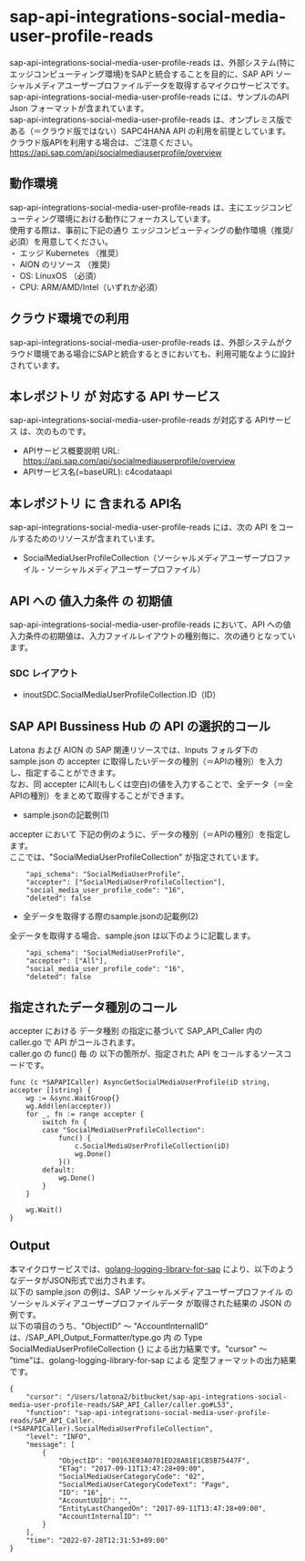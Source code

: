 # sap-api-integrations-social-media-user-profile-reads  
sap-api-integrations-social-media-user-profile-reads は、外部システム(特にエッジコンピューティング環境)をSAPと統合することを目的に、SAP API ソーシャルメディアユーザープロファイルデータを取得するマイクロサービスです。  
sap-api-integrations-social-media-user-profile-reads には、サンプルのAPI Json フォーマットが含まれています。  
sap-api-integrations-social-media-user-profile-reads は、オンプレミス版である（＝クラウド版ではない）SAPC4HANA API の利用を前提としています。クラウド版APIを利用する場合は、ご注意ください。  
https://api.sap.com/api/socialmediauserprofile/overview  

## 動作環境
sap-api-integrations-social-media-user-profile-reads は、主にエッジコンピューティング環境における動作にフォーカスしています。   
使用する際は、事前に下記の通り エッジコンピューティングの動作環境（推奨/必須）を用意してください。   
・ エッジ Kubernetes （推奨）    
・ AION のリソース （推奨)    
・ OS: LinuxOS （必須）    
・ CPU: ARM/AMD/Intel（いずれか必須） 

## クラウド環境での利用  
sap-api-integrations-social-media-user-profile-reads は、外部システムがクラウド環境である場合にSAPと統合するときにおいても、利用可能なように設計されています。  

## 本レポジトリ が 対応する API サービス
sap-api-integrations-social-media-user-profile-reads が対応する APIサービス は、次のものです。

* APIサービス概要説明 URL: https://api.sap.com/api/socialmediauserprofile/overview    
* APIサービス名(=baseURL): c4codataapi

## 本レポジトリ に 含まれる API名
sap-api-integrations-social-media-user-profile-reads には、次の API をコールするためのリソースが含まれています。  

* SocialMediaUserProfileCollection（ソーシャルメディアユーザープロファイル - ソーシャルメディアユーザープロファイル）    

## API への 値入力条件 の 初期値
sap-api-integrations-social-media-user-profile-reads において、API への値入力条件の初期値は、入力ファイルレイアウトの種別毎に、次の通りとなっています。  

### SDC レイアウト

* inoutSDC.SocialMediaUserProfileCollection.ID（ID）  


## SAP API Bussiness Hub の API の選択的コール

Latona および AION の SAP 関連リソースでは、Inputs フォルダ下の sample.json の accepter に取得したいデータの種別（＝APIの種別）を入力し、指定することができます。  
なお、同 accepter にAll(もしくは空白)の値を入力することで、全データ（＝全APIの種別）をまとめて取得することができます。  

* sample.jsonの記載例(1)  

accepter において 下記の例のように、データの種別（＝APIの種別）を指定します。  
ここでは、"SocialMediaUserProfileCollection" が指定されています。    
  
```
	"api_schema": "SocialMediaUserProfile",
	"accepter": ["SocialMediaUserProfileCollection"],
	"social_media_user_profile_code": "16",
	"deleted": false
```
  
* 全データを取得する際のsample.jsonの記載例(2)  

全データを取得する場合、sample.json は以下のように記載します。  

```
	"api_schema": "SocialMediaUserProfile",
	"accepter": ["All"],
	"social_media_user_profile_code": "16",
	"deleted": false
```

## 指定されたデータ種別のコール

accepter における データ種別 の指定に基づいて SAP_API_Caller 内の caller.go で API がコールされます。  
caller.go の func() 毎 の 以下の箇所が、指定された API をコールするソースコードです。  

```
func (c *SAPAPICaller) AsyncGetSocialMediaUserProfile(iD string, accepter []string) {
	wg := &sync.WaitGroup{}
	wg.Add(len(accepter))
	for _, fn := range accepter {
		switch fn {
		case "SocialMediaUserProfileCollection":
			func() {
				c.SocialMediaUserProfileCollection(iD)
				wg.Done()
			}()
		default:
			wg.Done()
		}
	}

	wg.Wait()
}
```

## Output  
本マイクロサービスでは、[golang-logging-library-for-sap](https://github.com/latonaio/golang-logging-library-for-sap) により、以下のようなデータがJSON形式で出力されます。  
以下の sample.json の例は、SAP ソーシャルメディアユーザープロファイル の ソーシャルメディアユーザープロファイルデータ が取得された結果の JSON の例です。  
以下の項目のうち、"ObjectID" ～ "AccountInternalID" は、/SAP_API_Output_Formatter/type.go 内 の Type SocialMediaUserProfileCollection {} による出力結果です。"cursor" ～ "time"は、golang-logging-library-for-sap による 定型フォーマットの出力結果です。  

```
{
	"cursor": "/Users/latona2/bitbucket/sap-api-integrations-social-media-user-profile-reads/SAP_API_Caller/caller.go#L53",
	"function": "sap-api-integrations-social-media-user-profile-reads/SAP_API_Caller.(*SAPAPICaller).SocialMediaUserProfileCollection",
	"level": "INFO",
	"message": [
		{
			"ObjectID": "00163E03A0701ED28A81E1CB5B75447F",
			"ETag": "2017-09-11T13:47:28+09:00",
			"SocialMediaUserCategoryCode": "02",
			"SocialMediaUserCategoryCodeText": "Page",
			"ID": "16",
			"AccountUUID": "",
			"EntityLastChangedOn": "2017-09-11T13:47:28+09:00",
			"AccountInternalID": ""
		}
	],
	"time": "2022-07-28T12:31:53+09:00"
}

```